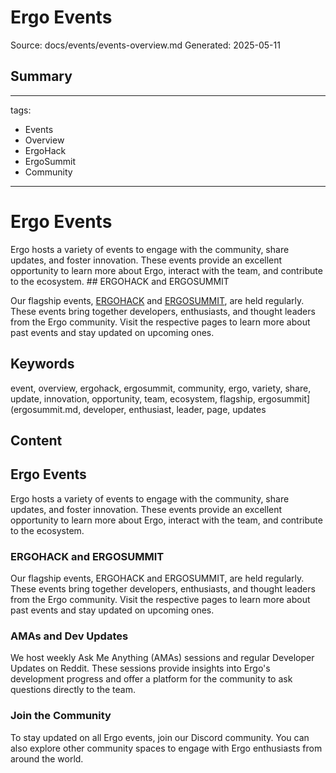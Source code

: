 # Ergo Events
Source: docs/events/events-overview.md
Generated: 2025-05-11

## Summary
---
tags:
  - Events
  - Overview
  - ErgoHack
  - ErgoSummit
  - Community
---

# Ergo Events

Ergo hosts a variety of events to engage with the community, share updates, and foster innovation. These events provide an excellent opportunity to learn more about Ergo, interact with the team, and contribute to the ecosystem. ## ERGOHACK and ERGOSUMMIT

Our flagship events, [ERGOHACK](ergohack.md) and [ERGOSUMMIT](ergosummit.md), are held regularly. These events bring together developers, enthusiasts, and thought leaders from the Ergo community. Visit the respective pages to learn more about past events and stay updated on upcoming ones.

## Keywords
event, overview, ergohack, ergosummit, community, ergo, variety, share, update, innovation, opportunity, team, ecosystem, flagship, ergosummit](ergosummit.md, developer, enthusiast, leader, page, updates

## Content
## Ergo Events
Ergo hosts a variety of events to engage with the community, share updates, and foster innovation. These events provide an excellent opportunity to learn more about Ergo, interact with the team, and contribute to the ecosystem.

### ERGOHACK and ERGOSUMMIT
Our flagship events, ERGOHACK and ERGOSUMMIT, are held regularly. These events bring together developers, enthusiasts, and thought leaders from the Ergo community. Visit the respective pages to learn more about past events and stay updated on upcoming ones.

### AMAs and Dev Updates
We host weekly Ask Me Anything (AMAs) sessions and regular Developer Updates on Reddit. These sessions provide insights into Ergo's development progress and offer a platform for the community to ask questions directly to the team.

### Join the Community
To stay updated on all Ergo events, join our Discord community. You can also explore other community spaces to engage with Ergo enthusiasts from around the world.

